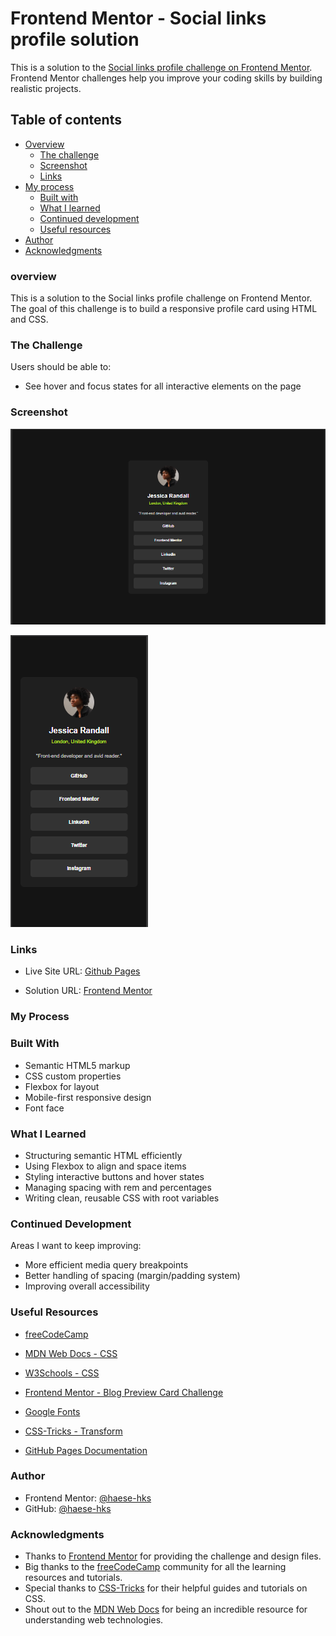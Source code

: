 # Frontend Mentor - Social links profile solution

This is a solution to the [Social links profile challenge on Frontend Mentor](https://www.frontendmentor.io/challenges/social-links-profile-UG32l9m6dQ). Frontend Mentor challenges help you improve your coding skills by building realistic projects.

## Table of contents

- [Overview](#overview)
  - [The challenge](#the-challenge)
  - [Screenshot](#screenshot)
  - [Links](#links)
- [My process](#my-process)
  - [Built with](#built-with)
  - [What I learned](#what-i-learned)
  - [Continued development](#continued-development)
  - [Useful resources](#useful-resources)
- [Author](#author)
- [Acknowledgments](#acknowledgments)

### overview

This is a solution to the Social links profile challenge on Frontend Mentor. The goal of this challenge is to build a responsive profile card using HTML and CSS.

### The Challenge

Users should be able to:

- See hover and focus states for all interactive elements on the page

### Screenshot

![Desktop Version](./assets/images/Screenshot-desktop.png)

![Mobile Version](./assets/images/Screenshot-mobile.png)

### Links

- Live Site URL: [Github Pages](https://haese-hks.github.io/social-links-profile/)

- Solution URL: [Frontend Mentor](https://www.frontendmentor.io/solutions/social-links-profile-xFuVLn5v7H)

### My Process

### Built With

- Semantic HTML5 markup
- CSS custom properties
- Flexbox for layout
- Mobile-first responsive design
- Font face

### What I Learned

- Structuring semantic HTML efficiently
- Using Flexbox to align and space items
- Styling interactive buttons and hover states
- Managing spacing with rem and percentages
- Writing clean, reusable CSS with root variables

### Continued Development

Areas I want to keep improving:

- More efficient media query breakpoints
- Better handling of spacing (margin/padding system)
- Improving overall accessibility

### Useful Resources

- [freeCodeCamp](https://www.freecodecamp.org/)

- [MDN Web Docs - CSS](https://developer.mozilla.org/en-US/docs/Web/CSS)

- [W3Schools - CSS](https://www.w3schools.com/css/)

- [Frontend Mentor - Blog Preview Card Challenge](https://www.frontendmentor.io/challenges/blog-preview-card-ryaPa2l8M)

- [Google Fonts](https://fonts.google.com/)

- [CSS-Tricks - Transform](https://css-tricks.com/almanac/properties/t/transform/)

- [GitHub Pages Documentation](https://docs.github.com/en/pages)

### Author

- Frontend Mentor: [@haese-hks](https://www.frontendmentor.io/profile/haese-hks)
- GitHub: [@haese-hks](https://github.com/haese-hks)

### Acknowledgments

- Thanks to [Frontend Mentor](https://www.frontendmentor.io) for providing the challenge and design files.
- Big thanks to the [freeCodeCamp](https://www.freecodecamp.org) community for all the learning resources and tutorials.
- Special thanks to [CSS-Tricks](https://css-tricks.com) for their helpful guides and tutorials on CSS.
- Shout out to the [MDN Web Docs](https://developer.mozilla.org/en-US/docs/Web/CSS) for being an incredible resource for understanding web technologies.
